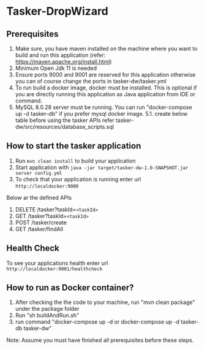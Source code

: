 # Tasker-DropWizard

## Prerequisites

1. Make sure, you have maven installed on the machine where you want to build and run this application (refer: https://maven.apache.org/install.html)
2. Minimum Open Jdk 11 is needed
3. Ensure ports 9000 and 9001 are reserved for this application otherwise you can of course change the ports in tasker-dw/tasker.yml
4. To run build a docker image, docker must be installed. This is optional if you are directly running this application as Java application from IDE or command.
5. MySQL 8.0.28 server must be running. You can run "docker-compose up -d tasker-db" if you prefer mysql docker image.
    5.1. create below table before using the tasker APIs
        refer tasker-dw/src/resources/database_scripts.sql

How to start the tasker application
---

1. Run `mvn clean install` to build your application
2. Start application with `java -jar target/tasker-dw-1.0-SNAPSHOT.jar server config.yml`
3. To check that your application is running enter url `http://localdocker:9000`

Below ar the defined APIs
1. DELETE  /tasker?taskId=`<taskId>`
2. GET     /tasker?taskId=`<taskId>`
3. POST    /tasker/create
4. GET     /tasker/findAll

Health Check
---

To see your applications health enter url `http://localdocker:9001/healthcheck`


How to run as Docker container?
---

1. After checking the the code to your machine, run "mvn clean package" under the package folder
2. Run "sh buildAndRun.sh"
3. run command "docker-compose up -d or docker-compose up -d tasker-db tasker-dw"

Note: Assume you must have finished all prerequisites before these steps.
